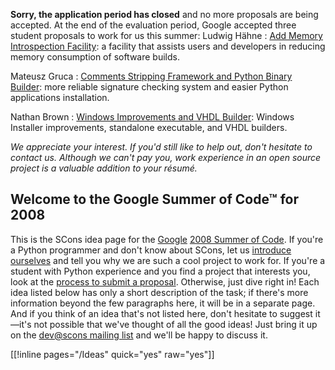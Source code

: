 **Sorry, the application period has closed** and no more proposals are being accepted.  At the end of the evaluation period, Google accepted three student proposals to work for us this summer:
Ludwig Hähne
: 
[Add Memory Introspection Facility](GSoC2008/LudwigHaehne): a facility that assists users and developers in reducing memory consumption of software builds. 


Mateusz Gruca
: 
[Comments Stripping Framework and Python Binary Builder](GSoC2008/MatiGruca): more reliable signature checking system and easier Python applications installation. 


Nathan Brown
: 
[Windows Improvements and VHDL Builder](GSoC2008/NathanBrown): Windows Installer improvements, standalone executable, and VHDL builders. 



*We appreciate your interest.  If you'd still like to help out, don't hesitate to contact us.  Although we can't pay you, work experience in an open source project is a valuable addition to your résumé.*


## Welcome to the Google Summer of Code™ for 2008

This is the SCons idea page for the [Google](http://google.org) [2008 Summer of Code](http://code.google.com/soc/2008). If you're a Python programmer and don't know about SCons, let us [introduce ourselves](GSoC2008/Introduction) and tell you why we are such a cool project to work for. If you're a student with Python experience and you find a project that interests you, look at the [process to submit a proposal](GSoC2008-Proposal).  Otherwise, just dive right in! Each idea listed below has only a short description of the task; if there's more information beyond the few paragraphs here, it will be in a separate page. And if you think of an idea that's not listed here, don't hesitate to suggest it—it's not possible that we've thought of all the good ideas!  Just bring it up on the [dev@scons mailing list](http://scons.tigris.org/servlets/ProjectMailingListList) and we'll be happy to discuss it.

[[!inline pages="/Ideas" quick="yes" raw="yes"]] 
